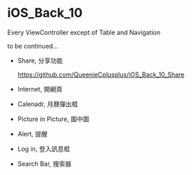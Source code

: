 # iOS_Back_10
Every ViewController except of Table and Navigation

to be continued...


* Share, 分享功能

  https://github.com/QueenieCplusplus/iOS_Back_10_Share

* Internet, 開網頁

* Calenadr, 月曆彈出框

* Picture in Picture, 圖中圖

* Alert, 提醒

* Log in, 登入訊息框

* Search Bar, 搜索器




